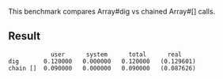 This benchmark compares Array#dig vs chained Array#[] calls.

## Result

```
            user      system      total      real
dig       0.120000   0.000000   0.120000   (0.129601)
chain []  0.090000   0.000000   0.090000   (0.087626)
```